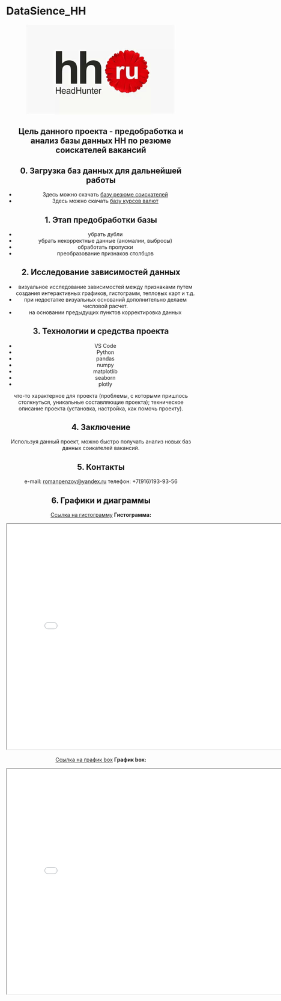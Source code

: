 # DataSience_HH
<center> <img src = https://raw.githubusercontent.com/AndreyRysistov/DatasetsForPandas/main/hh%20label.jpg alt="drawing" style="width:400px;">

## Цель данного проекта - предобработка и анализ базы данных HH по резюме соискателей вакансий

## 0. Загрузка баз данных для дальнейшей работы
* Здесь можно скачать [базу резюме соискателей](https://drive.google.com/file/d/1mPJqXHknEuHIZd1ZDfIVi9_evf7zIzhG/view?usp=sharing "база резюме соискателей")
* Здесь можно скачать [базу курсов валют](https://drive.google.com/file/d/17xElUDmlxLGnw3bXFZzkn2itSBgT2DKY/view?usp=sharing "база курсов валют") 

## 1. Этап предобработки базы
* убрать дубли
* убрать некорректные данные (аномалии, выбросы)
* обработать пропуски
* преобразование признаков столбцов

## 2. Исследование зависимостей данных
* визуальное исследование зависимостей между признаками путем создания интерактивных графиков, гистограмм, тепловых карт и т.д.
* при недостатке визуальных оснований дополнительно делаем числовой расчет.
* на основании предыдущих пунктов корректировка данных
</left>

## 3. Технологии и средства проекта
* VS Code
* Python
* pandas
* numpy
* matplotlib
* seaborn
* plotly

что-то характерное для проекта (проблемы, с которыми пришлось столкнуться, уникальные составляющие проекта);
техническое описание проекта (установка, настройка, как помочь проекту).

## 4. Заключение
Используя данный проект, можно быстро получать анализ новых баз данных соикателей вакансий.

## 5. Контакты
e-mail: romanpenzov@yandex.ru
телефон: +7(916)193-93-56

## 6. Графики и диаграммы
[Ссылка на гистограмму](plotly/Ages_hist.html)
**Гистограмма:**
<iframe src="plotly/Ages_hist.html" height="600" width="800"></iframe>

[Ссылка на график box](plotly/Ages_box.html)
**График box:**
<iframe src="plotly/Ages_box.html" height="600" width="800"></iframe>
